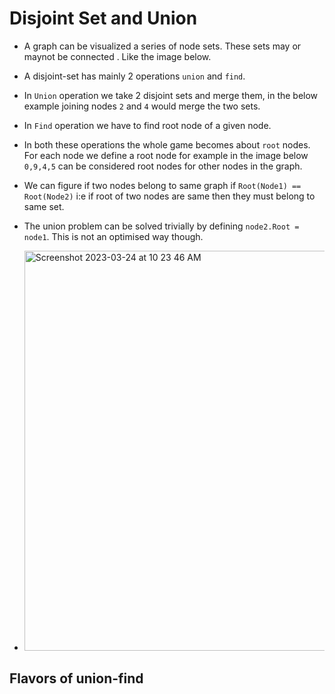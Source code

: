 # Disjoint Set and Union

- A graph can be visualized a series of node sets. These sets may or maynot be connected . Like the image below. 

- A disjoint-set has mainly 2 operations `union` and `find`.

- In `Union` operation we take 2 disjoint sets and merge them, in the below example joining nodes `2` and `4` would merge the two sets.

- In `Find` operation we have to find root node of a given node.

- In both these operations the whole game becomes about `root` nodes. For each node we define a root node for example in the image below `0,9,4,5` can be considered root nodes for other nodes in the graph. 

- We can figure if two nodes belong to same graph if `Root(Node1) == Root(Node2)` i:e if root of two nodes are same then they must belong to same set.

- The union problem can be solved trivially by defining `node2.Root = node1`. This is not an optimised way though.

- <img width="640" alt="Screenshot 2023-03-24 at 10 23 46 AM" src="https://user-images.githubusercontent.com/122880563/227427802-80b76a64-60e4-47f4-93e8-a48fe1d7b6bd.png">

## Flavors of union-find


